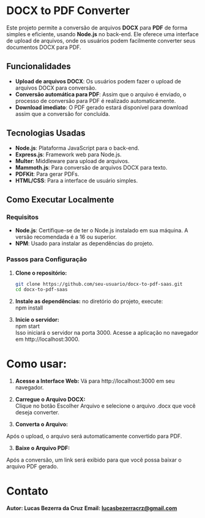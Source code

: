 # DOCX to PDF Converter

Este projeto permite a conversão de arquivos **DOCX** para **PDF** de forma simples e eficiente, usando **Node.js** no back-end. Ele oferece uma interface de upload de arquivos, onde os usuários podem facilmente converter seus documentos DOCX para PDF.

## Funcionalidades

- **Upload de arquivos DOCX**: Os usuários podem fazer o upload de arquivos DOCX para conversão.
- **Conversão automática para PDF**: Assim que o arquivo é enviado, o processo de conversão para PDF é realizado automaticamente.
- **Download imediato**: O PDF gerado estará disponível para download assim que a conversão for concluída.

## Tecnologias Usadas

- **Node.js**: Plataforma JavaScript para o back-end.
- **Express.js**: Framework web para Node.js.
- **Multer**: Middleware para upload de arquivos.
- **Mammoth.js**: Para conversão de arquivos DOCX para texto.
- **PDFKit**: Para gerar PDFs.
- **HTML/CSS**: Para a interface de usuário simples.

## Como Executar Localmente

### Requisitos

- **Node.js**: Certifique-se de ter o Node.js instalado em sua máquina. A versão recomendada é a 16 ou superior.
- **NPM**: Usado para instalar as dependências do projeto.

### Passos para Configuração

1. **Clone o repositório:**

   ```bash
   git clone https://github.com/seu-usuario/docx-to-pdf-saas.git
   cd docx-to-pdf-saas

2. **Instale as dependências:**
    no diretório do projeto, execute:  
        npm install   

3. **Inicie o servidor:**   
    npm start  
    Isso iniciará o servidor na porta 3000. Acesse a aplicação no navegador em http://localhost:3000.  

# Como usar:  
1. **Acesse a Interface Web:**
    Vá para http://localhost:3000 em seu navegador.  

2. **Carregue o Arquivo DOCX:**  
    Clique no botão Escolher Arquivo e selecione o arquivo .docx que você deseja converter.  

3. **Converta o Arquivo:**    

Após o upload, o arquivo será automaticamente convertido para PDF.  

3. **Baixe o Arquivo PDF:**  

Após a conversão, um link será exibido para que você possa baixar o arquivo PDF gerado.  

# Contato  
 **Autor: Lucas Bezerra da Cruz**
 **Email: lucasbezerracrz@gmail.com**